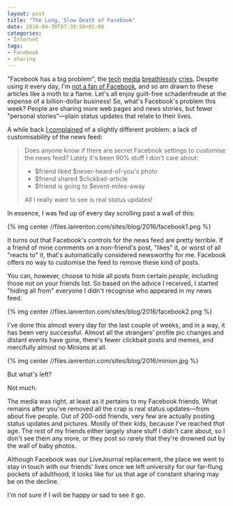 ```yaml
---
layout: post
title: "The Long, Slow Death of Facebook"
date: 2016-04-30T07:39:50+01:00
categories:
- Internet
tags:
- Facebook
- sharing
---
```


"Facebook has a big problem", the [tech](http://fortune.com/2016/04/07/facebook-sharing-decline/) [media](http://www.theverge.com/2016/4/7/11387604/facebook-personal-sharing-decline-report) [breathlessly](http://uk.businessinsider.com/facebook-sees-personal-sharing-decline-2016-4) [cries](http://www.bloomberg.com/news/articles/2016-04-07/facebook-said-to-face-decline-in-people-posting-personal-content). Despite using it every day, I'm [not a fan of Facebook](/blog/the-end-of-the-road-for-successwhales-facebook-support/), and so am drawn to these articles like a moth to a flame. Let's all enjoy guilt-free schadenfreude at the expense of a billion-dollar business! So, what's Facebook's problem this week? People are sharing more web pages and news stories, but fewer "personal stories"&mdash;plain status updates that relate to their lives.

A while back [I complained](https://www.facebook.com/ianrenton/posts/10156868108625201) of a slightly different problem: a lack of customisability of the news feed:

<blockquote style="text-align:left">Does anyone know if there are secret Facebook settings to customise the news feed? Lately it's been 90% stuff I don't care about:
<ul><li>$friend liked $never-heard-of-you's photo</li>
<li>$friend shared $clickbait-article</li>
<li>$friend is going to $event-miles-away</li></ul>
All I really want to see is real status updates!</blockquote>

In essence, I was fed up of every day scrolling past a wall of this:

{% img center //files.ianrenton.com/sites/blog/2016/facebook1.png %}

It turns out that Facebook's controls for the news feed are pretty terrible. If a friend of mine comments on a non-friend's post, "likes" it, or worst of all "reacts to" it, that's automatically considered newsworthy for me. Facebook offers no way to customise the feed to remove these kind of posts.

You can, however, choose to hide all posts from certain *people*, including those not on your friends list. So based on the advice I received, I started "hiding all from" everyone I didn't recognise who appeared in my news feed.

{% img center //files.ianrenton.com/sites/blog/2016/facebook2.png %}

I've done this almost every day for the last couple of weeks, and in a way, it has been very successful. Almost all the strangers' profile pic changes and distant events have gone, there's fewer clickbait posts and memes, and mercifully almost no Minions at all.

{% img center //files.ianrenton.com/sites/blog/2016/minion.jpg %}

But what's left?

Not much.

The media was right, at least as it pertains to my Facebook friends. What remains after you've removed all the crap is real status updates&mdash;from about five people. Out of 200-odd friends, very few are actually posting status updates and pictures. Mostly of their kids, because I've reached *that* age. The rest of my friends either largely share stuff I didn't care about, so I don't see them any more, or they post so rarely that they're drowned out by the wall of baby photos.

Although Facebook was our LiveJournal replacement, the place we went to stay in touch with our friends' lives once we left university for our far-flung pockets of adulthood, it looks like for us that age of constant sharing may be on the decline.

I'm not sure if I will be happy or sad to see it go.

